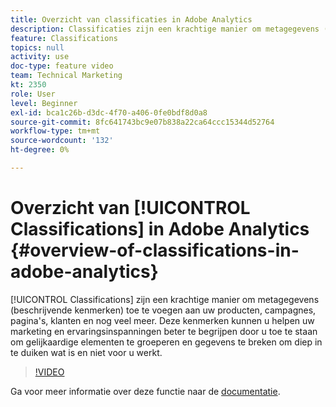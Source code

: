 ```yaml
---
title: Overzicht van classificaties in Adobe Analytics
description: Classificaties zijn een krachtige manier om metagegevens (beschrijvende kenmerken) toe te voegen aan uw producten, campagnes, pagina's, klanten en nog veel meer. Deze kenmerken kunnen u helpen uw marketing en ervaringsinspanningen beter te begrijpen door u toe te staan om gelijkaardige elementen te groeperen en gegevens te breken om diep in te duiken wat is en niet voor u werkt.
feature: Classifications
topics: null
activity: use
doc-type: feature video
team: Technical Marketing
kt: 2350
role: User
level: Beginner
exl-id: bca1c26b-d3dc-4f70-a406-0fe0bdf8d0a8
source-git-commit: 8fc641743bc9e07b838a22ca64ccc15344d52764
workflow-type: tm+mt
source-wordcount: '132'
ht-degree: 0%

---
```


# Overzicht van [!UICONTROL Classifications] in Adobe Analytics {#overview-of-classifications-in-adobe-analytics}

[!UICONTROL Classifications] zijn een krachtige manier om metagegevens (beschrijvende kenmerken) toe te voegen aan uw producten, campagnes, pagina&#39;s, klanten en nog veel meer. Deze kenmerken kunnen u helpen uw marketing en ervaringsinspanningen beter te begrijpen door u toe te staan om gelijkaardige elementen te groeperen en gegevens te breken om diep in te duiken wat is en niet voor u werkt.

>[!VIDEO](https://video.tv.adobe.com/v/16853/?quality=12&learn=on)

Ga voor meer informatie over deze functie naar de [documentatie](https://experienceleague.adobe.com/docs/analytics/components/classifications/c-classifications.html?lang=en).
